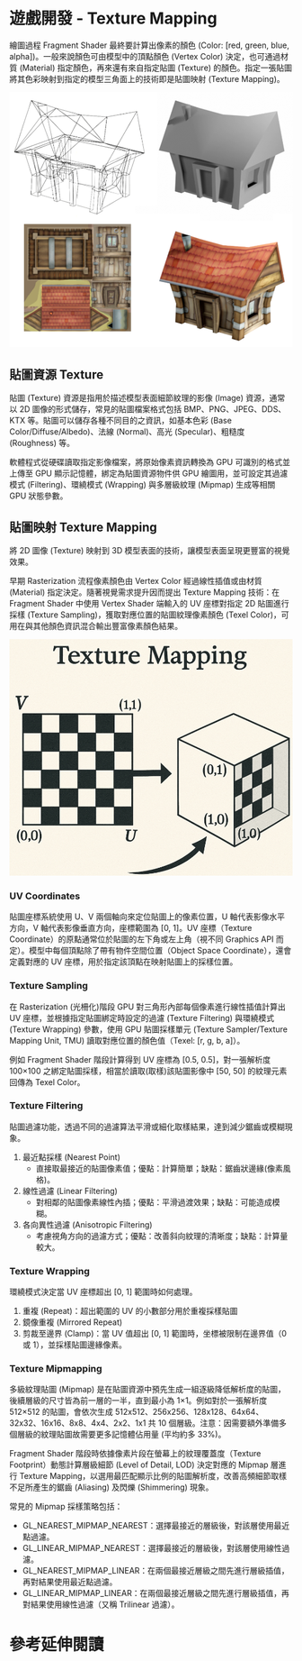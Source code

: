 # 遊戲開發 - Texture Mapping

繪圖過程 Fragment Shader 最終要計算出像素的顏色 (Color: [red, green, blue, alpha])。一般來說顏色可由模型中的頂點顏色 (Vertex Color) 決定，也可通過材質 (Material) 指定顏色，再來還有來自指定貼圖 (Texture) 的顏色。指定一張貼圖將其色彩映射到指定的模型三角面上的技術即是貼圖映射 (Texture Mapping)。

![alt text](images/mesh_texturemapping.png)

## 貼圖資源 Texture

貼圖 (Texture) 資源是指用於描述模型表面細節紋理的影像 (Image) 資源，通常以 2D 圖像的形式儲存，常見的貼圖檔案格式包括 BMP、PNG、JPEG、DDS、KTX 等。貼圖可以儲存各種不同目的之資訊，如基本色彩 (Base Color/Diffuse/Albedo)、法線 (Normal)、高光 (Specular)、粗糙度 (Roughness) 等。

軟體程式從硬碟讀取指定影像檔案，將原始像素資訊轉換為 GPU 可識別的格式並上傳至 GPU 顯示記憶體，綁定為貼圖資源物件供 GPU 繪圖用，並可設定其過濾模式 (Filtering)、環繞模式 (Wrapping) 與多層級紋理 (Mipmap) 生成等相關 GPU 狀態參數。

## 貼圖映射 Texture Mapping

將 2D 圖像 (Texture) 映射到 3D 模型表面的技術，讓模型表面呈現更豐富的視覺效果。

早期 Rasterization 流程像素顏色由 Vertex Color 經過線性插值或由材質 (Material) 指定決定。隨著視覺需求提升因而提出 Texture Mapping 技術：在 Fragment Shader 中使用 Vertex Shader 端輸入的 UV 座標對指定 2D 貼圖進行採樣 (Texture Sampling)，獲取對應位置的貼圖紋理像素顏色 (Texel Color)，可用在與其他顏色資訊混合輸出豐富像素顏色結果。

![texturemapping](images/texturemapping_uv.png)

### UV Coordinates

貼圖座標系統使用 U、V 兩個軸向來定位貼圖上的像素位置，U 軸代表影像水平方向，V 軸代表影像垂直方向，座標範圍為 [0, 1]。UV 座標（Texture Coordinate）的原點通常位於貼圖的左下角或左上角（視不同 Graphics API 而定）。模型中每個頂點除了帶有物件空間位置（Object Space Coordinate），還會定義對應的 UV 座標，用於指定該頂點在映射貼圖上的採樣位置。

### Texture Sampling

在 Rasterization (光柵化)階段 GPU 對三角形內部每個像素進行線性插值計算出 UV 座標，並根據指定貼圖綁定時設定的過濾 (Texture Filtering) 與環繞模式 (Texture Wrapping) 參數，使用 GPU 貼圖採樣單元 (Texture Sampler/Texture Mapping Unit, TMU) 讀取對應位置的顏色值（Texel: [r, g, b, a]）。

例如 Fragment Shader 階段計算得到 UV 座標為 [0.5, 0.5]，對一張解析度 100×100 之綁定貼圖採樣，相當於讀取(取樣)該貼圖影像中 [50, 50] 的紋理元素回傳為 Texel Color。

### Texture Filtering

貼圖過濾功能，透過不同的過濾算法平滑或細化取樣結果，達到減少鋸齒或模糊現象。

1. 最近點採樣 (Nearest Point)
   - 直接取最接近的貼圖像素值；優點：計算簡單；缺點：鋸齒狀邊緣(像素風格)。
2. 線性過濾 (Linear Filtering)
   - 對相鄰的貼圖像素線性內插；優點：平滑過渡效果；缺點：可能造成模糊。
3. 各向異性過濾 (Anisotropic Filtering)
   - 考慮視角方向的過濾方式；優點：改善斜向紋理的清晰度；缺點：計算量較大。

### Texture Wrapping

環繞模式決定當 UV 座標超出 [0, 1] 範圍時如何處理。

1. 重複 (Repeat)：超出範圍的 UV 的小數部分用於重複採樣貼圖
2. 鏡像重複 (Mirrored Repeat)
3. 剪裁至邊界 (Clamp)：當 UV 值超出 [0, 1] 範圍時，坐標被限制在邊界值（0 或 1），並採樣貼圖邊緣像素。

### Texture Mipmapping

多級紋理貼圖 (Mipmap) 是在貼圖資源中預先生成一組逐級降低解析度的貼圖，後續層級的尺寸皆為前一層的一半，直到最小為 1×1。例如對於一張解析度 512×512 的貼圖，會依次生成 512x512、256x256、128x128、64x64、32x32、16x16、8x8、4x4、2x2、1x1 共 10 個層級。注意：因需要額外準備多個層級的紋理貼圖故需要更多記憶體佔用量 (平均約多 33%)。

Fragment Shader 階段時依據像素片段在螢幕上的紋理覆蓋度（Texture Footprint）動態計算層級細節 (Level of Detail, LOD) 決定對應的 Mipmap 層進行 Texture Mapping，以選用最匹配顯示比例的貼圖解析度，改善高頻細節取樣不足所產生的鋸齒 (Aliasing) 及閃爍 (Shimmering) 現象。

常見的 Mipmap 採樣策略包括：
- GL_NEAREST_MIPMAP_NEAREST：選擇最接近的層級後，對該層使用最近點過濾。
- GL_LINEAR_MIPMAP_NEAREST：選擇最接近的層級後，對該層使用線性過濾。
- GL_NEAREST_MIPMAP_LINEAR：在兩個最接近層級之間先進行層級插值，再對結果使用最近點過濾。
- GL_LINEAR_MIPMAP_LINEAR：在兩個最接近層級之間先進行層級插值，再對結果使用線性過濾（又稱 Trilinear 過濾）。

# 參考延伸閱讀

